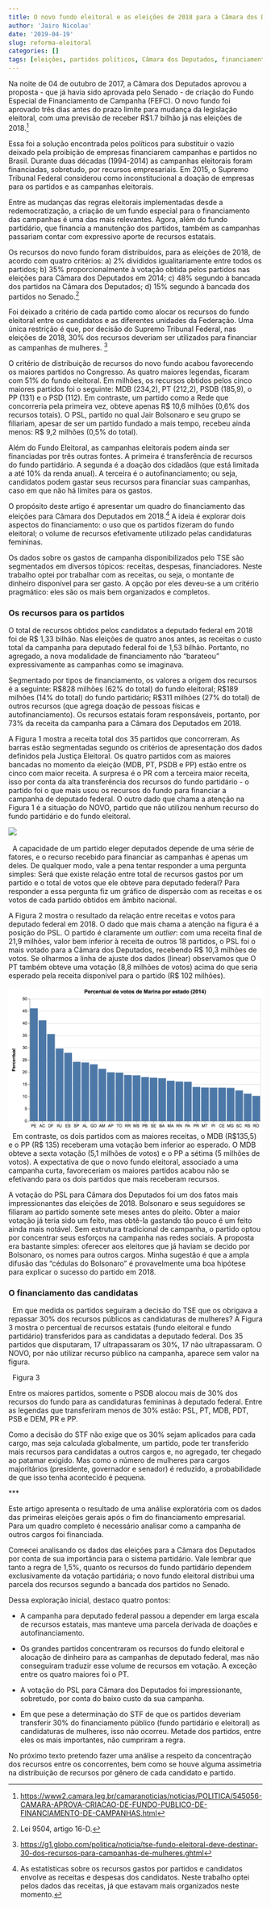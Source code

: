 ```yaml
---
title: O novo fundo eleitoral e as eleições de 2018 para a Câmara dos Deputados
author: 'Jairo Nicolau'
date: '2019-04-19'
slug: reforma-eleitoral
categories: []
tags: [eleições, partidos políticos, Câmara dos Deputados, financiamento campanha]
---
```


Na noite de 04 de outubro de 2017, a Câmara dos Deputados aprovou a proposta -
que já havia sido aprovada pelo Senado - de criação do Fundo Especial de
Financiamento de Campanha (FEFC). O novo fundo foi aprovado três dias antes do
prazo limite para mudança da legislação eleitoral, com uma previsão de receber
R\$1.7 bilhão já nas eleições de 2018.[^1]

[^1]: <https://www2.camara.leg.br/camaranoticias/noticias/POLITICA/545056-CAMARA-APROVA-CRIACAO-DE-FUNDO-PUBLICO-DE-FINANCIAMENTO-DE-CAMPANHAS.html>

Essa foi a solução encontrada pelos políticos para substituir o vazio deixado
pela proibição de empresas financiarem campanhas e partidos no Brasil. Durante
duas décadas (1994-2014) as campanhas eleitorais foram financiadas, sobretudo,
por recursos empresariais. Em 2015, o Supremo Tribunal Federal considerou como
inconstitucional a doação de empresas para os partidos e as campanhas
eleitorais.

Entre as mudanças das regras eleitorais implementadas desde a redemocratização,
a criação de um fundo especial para o financiamento das campanhas é uma das mais
relevantes. Agora, além do fundo partidário, que financia a manutenção dos
partidos, também as campanhas passariam contar com expressivo aporte de recursos
estatais.

Os recursos do novo fundo foram distribuídos, para as eleições de 2018, de
acordo com quatro critérios: a) 2% divididos igualitariamente entre todos os
partidos; b) 35% proporcionalmente à votação obtida pelos partidos nas eleições
para Câmara dos Deputados em 2014; c) 48% segundo à bancada dos partidos na
Câmara dos Deputados; d) 15% segundo à bancada dos partidos no Senado.[^2]

[^2]: Lei 9504, artigo 16-D.

Foi deixado a critério de cada partido como alocar os recursos do fundo
eleitoral entre os candidatos e as diferentes unidades da Federação. Uma única
restrição é que, por decisão do Supremo Tribunal Federal, nas eleições de 2018,
30% dos recursos deveriam ser utilizados para financiar as campanhas de
mulheres. [^3]

[^3]: https://g1.globo.com/politica/noticia/tse-fundo-eleitoral-deve-destinar-30-dos-recursos-para-campanhas-de-mulheres.ghtml

O critério de distribuição de recursos do novo fundo acabou favorecendo os
maiores partidos no Congresso. As quatro maiores legendas, ficaram com 51% do
fundo eleitoral. Em milhões, os recursos obtidos pelos cinco maiores partidos
foi o seguinte: MDB (234,2), PT (212,2), PSDB (185,9), o PP (131) e o PSD (112).
Em contraste, um partido como a Rede que concorreria pela primeira vez, obteve
apenas R\$ 10,6 milhões (0,6% dos recursos totais). O PSL, partido no qual Jair
Bolsonaro e seu grupo se filiariam, apesar de ser um partido fundado a mais
tempo, recebeu ainda menos: R\$ 9,2 milhões (0,5% do total).

Além do Fundo Eleitoral, as campanhas eleitorais podem ainda ser financiadas por
três outras fontes. A primeira é transferência de recursos do fundo partidário.
A segunda é a doação dos cidadãos (que está limitada a até 10% da renda anual).
A terceira é o autofinanciamento; ou seja, candidatos podem gastar seus recursos
para financiar suas campanhas, caso em que não há limites para os gastos.

O propósito deste artigo é apresentar um quadro do financiamento das eleições
para Câmara dos Deputados em 2018.[^4] A ideia é explorar dois aspectos do
financiamento: o uso que os partidos fizeram do fundo eleitoral; o volume de
recursos efetivamente utilizado pelas candidaturas femininas.

[^4]: As estatísticas sobre os recursos gastos por partidos e candidatos envolve
as receitas e despesas dos candidatos. Neste trabalho optei pelos dados das
receitas, já que estavam mais organizados neste momento.

Os dados sobre os gastos de campanha disponibilizados pelo TSE são segmentados
em diversos tópicos: receitas, despesas, financiadores. Neste trabalho optei por
trabalhar com as receitas, ou seja, o montante de dinheiro disponível para ser
gasto. A opção por eles deveu-se a um critério pragmático: eles são os mais bem
organizados e completos.

### Os recursos para os partidos

O total de recursos obtidos pelos candidatos a deputado federal em 2018 foi de
R\$ 1,33 bilhão. Nas eleições de quatro anos antes, as receitas o custo total da
campanha para deputado federal foi de 1,53 bilhão. Portanto, no agregado, a nova
modalidade de financiamento não “barateou” expressivamente as campanhas como se
imaginava.

Segmentado por tipos de financiamento, os valores a origem dos recursos é a
seguinte: R\$828 milhões (62% do total) do fundo eleitoral; R\$189 milhões (14%
do total) do fundo partidário; R\$311 milhões (27% do total) de outros recursos
(que agrega doação de pessoas físicas e autofinanciamento). Os recursos estatais
foram responsáveis, portanto, por 73% da receita da campanha para a Câmara dos
Deputados em 2018.

A Figura 1 mostra a receita total dos 35 partidos que concorreram. As barras
estão segmentadas segundo os critérios de apresentação dos dados definidos pela
Justiça Eleitoral. Os quatro partidos com as maiores bancadas no momento da
eleição (MDB, PT, PSDB e PP) estão entre os cinco com maior receita. A surpresa
é o PR com a terceira maior receita, isso por conta da alta transferência dos
recursos do fundo partidário - o partido foi o que mais usou os recursos do
fundo para financiar a campanha de deputado federal. O outro dado que chama a
atenção na Figura 1 é a situação do NOVO, partido que não utilizou nenhum
recurso do fundo partidário e do fundo eleitoral.


![](nexo_paper_files/figure-html/unnamed-chunk-2-1.png)<!-- -->

 
A capacidade de um partido eleger deputados depende de uma série de fatores, e o
recurso recebido para financiar as campanhas é apenas um deles. De qualquer
modo, vale a pena tentar responder a uma pergunta simples: Será que existe
relação entre total de recursos gastos por um partido e o total de votos que ele
obteve para deputado federal? Para responder a essa pergunta fiz um gráfico de
dispersão com as receitas e os votos de cada partido obtidos em âmbito nacional.

A Figura 2 mostra o resultado da relação entre receitas e votos para deputado
federal em 2018. O dado que mais chama a atenção na figura é a posição do PSL. O
partido é claramente um *outlier*: com uma receita final de 21,9 milhões, valor
bem inferior à receita de outros 18 partidos, o PSL foi o mais votado para a
Câmara dos Deputados, recebendo R\$ 10,3 milhões de votos. Se olharmos a linha
de ajuste dos dados (linear) observamos que O PT também obteve uma votação (8,8
milhões de votos) acima do que seria esperado pela receita disponível para o
partido (R\$ 102 milhões).


![](/img/marina3.png)
 
Em contraste, os dois partidos com as maiores receitas, o MDB (R\$135,5) e o PP
(R\$ 135) receberam uma votação bem inferior ao esperado. O MDB obteve a sexta
votação (5,1 milhões de votos) e o PP a sétima (5 milhões de votos). A
expectativa de que o novo fundo eleitoral, associado a uma campanha curta,
favoreceriam os maiores partidos acabou não se efetivando para os dois partidos
que mais receberam recursos.

A votação do PSL para Câmara dos Deputados foi um dos fatos mais impressionantes
das eleições de 2018. Bolsonaro e seus seguidores se filiaram ao partido somente
sete meses antes do pleito. Obter a maior votação já teria sido um feito, mas
obtê-la gastando tão pouco é um feito ainda mais notável. Sem estrutura
tradicional de campanha, o partido optou por concentrar seus esforços na
campanha nas redes sociais. A proposta era bastante simples: oferecer aos
eleitores que já haviam se decido por Bolsonaro, os nomes para outros cargos.
Minha sugestão é que a ampla difusão das “cédulas do Bolsonaro” é provavelmente
uma boa hipótese para explicar o sucesso do partido em 2018.

### O financiamento das candidatas

 
Em que medida os partidos seguiram a decisão do TSE que os obrigava a repassar
30% dos recursos públicos as candidaturas de mulheres? A Figura 3 mostra o
percentual de recursos estatais (fundo eleitoral e fundo partidário)
transferidos para as candidatas a deputado federal. Dos 35 partidos que
disputaram, 17 ultrapassaram os 30%, 17 não ultrapassaram. O NOVO, por não
utilizar recurso público na campanha, aparece sem valor na figura.

 
Figura 3

Entre os maiores partidos, somente o PSDB alocou mais de 30% dos recursos do
fundo para as candidaturas femininas à deputado federal. Entre as legendas que
transferiram menos de 30% estão: PSL, PT, MDB, PDT, PSB e DEM, PR e PP.

Como a decisão do STF não exige que os 30% sejam aplicados para cada cargo, mas
seja calculada globalmente, um partido, pode ter transferido mais recursos para
candidatas a outros cargos e, no agregado, ter chegado ao patamar exigido. Mas
como o número de mulheres para cargos majoritários (presidente, governador e
senador) é reduzido, a probabilidade de que isso tenha acontecido é pequena.


\*\*\*

Este artigo apresenta o resultado de uma análise exploratória com os dados das
primeiras eleições gerais após o fim do financiamento empresarial. Para um
quadro completo é necessário analisar como a campanha de outros cargos foi
financiada.

Comecei analisando os dados das eleições para a Câmara dos Deputados por conta
de sua importância para o sistema partidário. Vale lembrar que tanto a regra de
1,5%, quanto os recursos do fundo partidário dependem exclusivamente da votação
partidária; o novo fundo eleitoral distribui uma parcela dos recursos segundo a
bancada dos partidos no Senado.

Dessa exploração inicial, destaco quatro pontos:

-   A campanha para deputado federal passou a depender em larga escala de
    recursos estatais, mas manteve uma parcela derivada de doações e
    autofinanciamento.

-   Os grandes partidos concentraram os recursos do fundo eleitoral e alocação
    de dinheiro para as campanhas de deputado federal, mas não conseguiram
    traduzir esse volume de recursos em votação. A exceção entre os quatro
    maiores foi o PT.

-   A votação do PSL para Câmara dos Deputados foi impressionante, sobretudo,
    por conta do baixo custo da sua campanha.

-   Em que pese a determinação do STF de que os partidos deveriam transferir 30%
    do financiamento público (fundo partidário e eleitoral) as candidaturas de
    mulheres, isso não ocorreu. Metade dos partidos, entre eles os mais
    importantes, não cumpriram a regra.

No próximo texto pretendo fazer uma análise a respeito da concentração dos
recursos entre os concorrentes, bem como se houve alguma assimetria na
distribuição de recursos por gênero de cada candidato e partido.
